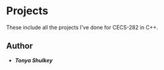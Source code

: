 # Projects

These include all the projects I've done for CECS-282 in C++.

## Author
* ***Tonya Shulkey***
